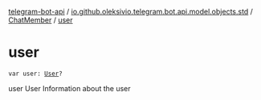 [telegram-bot-api](../../index.md) / [io.github.oleksivio.telegram.bot.api.model.objects.std](../index.md) / [ChatMember](index.md) / [user](./user.md)

# user

`var user: `[`User`](../-user/index.md)`?`

user User Information about the user

